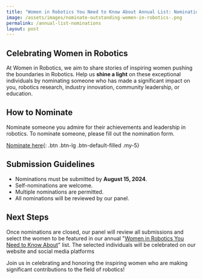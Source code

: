 ```yaml
---
title: "Women in Robotics You Need to Know About Annual List: Nominations"
image: /assets/images/nominate-outstanding-women-in-robotics-.png
permalink: /annual-list-nominations
layout: post
---
```

## Celebrating Women in Robotics

At Women in Robotics, we aim to share stories of inspiring women pushing the boundaries in Robotics.  Help us **shine a light** on these exceptional individuals by nominating someone who has made a significant impact on you, robotics research, industry innovation, community leadership, or education.

## How to Nominate

Nominate someone you admire for their achievements and leadership in robotics.  To nominate someone, please fill out the nomination form.

[Nominate here](/wir-list-nominee){: .btn .btn-lg .btn-default-filled .my-5}

## Submission Guidelines

- Nominations must be submitted by **August 15, 2024**.
- Self-nominations are welcome.
- Multiple nominations are permitted.
- All nominations will be reviewed by our panel.

## Next Steps

Once nominations are closed, our panel will review all submissions and select the women to be featured in our annual "[Women in Robotics You Need to Know About](/annual-list)" list.  The selected individuals will be celebrated on our website and social media platforms

Join us in celebrating and honoring the inspiring women who are making significant contributions to the field of robotics!

